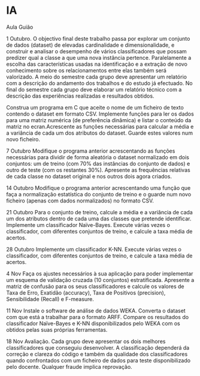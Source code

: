 IA
==
Aula
Guião

1 Outubro.
O objectivo final deste trabalho passa por explorar um conjunto de dados (dataset) de elevadas cardinalidade e dimensionalidade, e construir e analisar o desempenho de vários classificadores que possam predizer qual a classe a que uma nova instância pertence. Paralelamente a escolha das características usadas na identificação e a extração de novo conhecimento sobre os relacionamentos entre elas também será valorizado. A meio do semestre cada grupo deve apresentar um relatório com a descrição do andamento dos trabalhos e do estudo já efectuado. No final do semestre cada grupo deve elaborar um relatório técnico com a descrição das experiências realizadas e resultados obtidos.

Construa um programa em C que aceite o nome de um ficheiro de texto contendo o dataset em formato CSV. Implemente funções para ler os dados para uma matriz numérica (de preferência dinâmica) e listar o conteúdo da matriz no ecran.Acrescente as funções necessárias para calcular a média e a variância de cada um dos atributos do dataset. Guarde estes valores num novo ficheiro.

7 Outubro
Modifique o programa anterior acrescentando as funções necessárias para dividir de forma aleatória o dataset normalizado em dois conjuntos: um de treino (com 70% das instâncias do conjunto de dados) e outro de teste (com os restantes 30%).
Apresente as frequências relativas de cada classe no dataset original e nos outros dois agora criados.

14 Outubro
Modifique o programa anterior acrescentando uma função que faça a normalização estatística do conjunto de treino e o guarde num novo ficheiro (apenas com dados normalizados) no formato CSV.

21 Outubro
Para o conjunto de treino, calcule a média e a variância de cada um dos atributos dentro de cada uma das classes que pretende identificar. Implemente um classificador Naïve-Bayes. Execute várias vezes o classificador, com diferentes conjuntos de treino, e calcule a taxa média de acertos.

28 Outubro
Implemente um classificador K-NN. Execute várias vezes o classificador, com diferentes conjuntos de treino, e calcule a taxa média de acertos.

4 Nov
Faça os ajustes necessários à sua aplicação para poder implementar um esquema de validação cruzada (10 conjuntos) estratificada. Apresente a matriz de confusão para os seus classificadores e calcule os valores de Taxa de Erro, Exatidão (accuracy), Taxa de Positivos (precision), Sensibilidade (Recall) e F-measure.

11 Nov
Instale o software de análise de dados WEKA. Converta o dataset com que está a trabalhar para o formato ARFF. Compare os resultados do classificador Naïve-Bayes e K-NN disponibilizados pelo WEKA com os obtidos pelas suas próprias ferramentas.

18 Nov
Avaliação. Cada grupo deve apresentar os dois melhores classificadores que conseguiu desenvolver. A classificação dependerá da correção e clareza do código e também da qualidade dos classificadores quando confrontados com um ficheiro de dados para teste disponibilizado pelo docente. Qualquer fraude implica reprovação.
